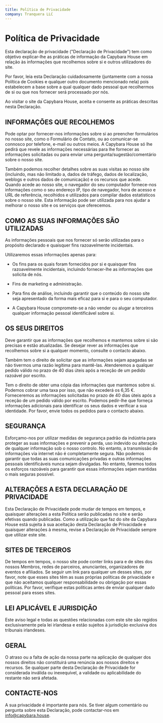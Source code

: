 ```yaml
---
title: Política de Privacidade  
company: Tranquera LLC  
---
```


# Política de Privacidade

Esta declaração de privacidade ("Declaração de Privacidade") tem como objetivo explicar-lhe as práticas de informação da Capybara House em relação às informações que recolhemos sobre si e outros utilizadores do site.

Por favor, leia esta Declaração cuidadosamente (juntamente com a nossa Política de Cookies e qualquer outro documento mencionado nela) pois estabelecem a base sobre a qual qualquer dado pessoal que recolhermos de si ou que nos fornecer será processado por nós.

Ao visitar o site da Capybara House, aceita e consente as práticas descritas nesta Declaração.

## INFORMAÇÕES QUE RECOLHEMOS

Pode optar por fornecer-nos informações sobre si ao preencher formulários no nosso site, como o Formulário de Contato, ou ao comunicar-se connosco por telefone, e-mail ou outros meios. A Capybara House só lhe pedirá que revele as informações necessárias para lhe fornecer as informações solicitadas ou para enviar uma pergunta/sugestão/comentário sobre o nosso site.

Também podemos recolher detalhes sobre as suas visitas ao nosso site (incluindo, mas não limitado a, dados de tráfego, dados de localização, weblogs e outros dados de comunicação) e os recursos que acede. Quando acede ao nosso site, o navegador do seu computador fornece-nos informações como o seu endereço IP, tipo de navegador, hora de acesso e URL de referência, recolhidos e utilizados para compilar dados estatísticos sobre o nosso site. Esta informação pode ser utilizada para nos ajudar a melhorar o nosso site e os serviços que oferecemos.

## COMO AS SUAS INFORMAÇÕES SÃO UTILIZADAS

As informações pessoais que nos fornecer só serão utilizadas para o propósito declarado e quaisquer fins razoavelmente incidentais.

Utilizaremos essas informações apenas para:

* Os fins para os quais foram fornecidos por si e quaisquer fins razoavelmente incidentais, incluindo fornecer-lhe as informações que solicita de nós.

* Fins de marketing e administração.

* Para fins de análise, incluindo garantir que o conteúdo do nosso site seja apresentado da forma mais eficaz para si e para o seu computador.

* A Capybara House compromete-se a não vender ou alugar a terceiros qualquer informação pessoal identificável sobre si.

## OS SEUS DIREITOS

Deve garantir que as informações que recolhemos e mantemos sobre si são precisas e estão atualizadas. Se desejar rever as informações que recolhemos sobre si a qualquer momento, consulte o contacto abaixo.

Também tem o direito de solicitar que as informações sejam apagadas se não tivermos uma razão legítima para mantê-las. Atenderemos a qualquer pedido válido no prazo de 40 dias úteis após a receção de um pedido razoável por escrito.

Tem o direito de obter uma cópia das informações que mantemos sobre si. Podemos cobrar uma taxa por isso, que não excederá os 6,35 €. Forneceremos as informações solicitadas no prazo de 40 dias úteis após a receção de um pedido válido por escrito. Podemos pedir-lhe que forneça informações adicionais para identificar os seus dados e verificar a sua identidade. Por favor, envie todos os pedidos para o contacto abaixo.

## SEGURANÇA

Esforçamo-nos por utilizar medidas de segurança padrão da indústria para proteger as suas informações e prevenir a perda, uso indevido ou alteração de qualquer informação sob o nosso controlo. No entanto, a transmissão de informações via internet não é completamente segura. Não podemos garantir que todas as suas comunicações privadas e outras informações pessoais identificáveis nunca sejam divulgadas. No entanto, faremos todos os esforços razoáveis para garantir que essas informações sejam mantidas o mais seguras possível.

## ALTERAÇÕES A ESTA DECLARAÇÃO DE PRIVACIDADE

Esta Declaração de Privacidade pode mudar de tempos em tempos, e quaisquer alterações a esta Política serão publicadas no site e serão efetivas quando publicadas. Como a utilização que faz do site da Capybara House está sujeita à sua aceitação desta Declaração de Privacidade e quaisquer alterações à mesma, revise a Declaração de Privacidade sempre que utilizar este site.

## SITES DE TERCEIROS

De tempos em tempos, o nosso site pode conter links para e de sites dos nossos Membros, redes de parceiros, anunciantes, organizadores de eventos e afiliados. Se seguir um link para qualquer um desses sites, por favor, note que esses sites têm as suas próprias políticas de privacidade e que não aceitamos qualquer responsabilidade ou obrigação por essas políticas. Por favor, verifique estas políticas antes de enviar qualquer dado pessoal para esses sites.

## LEI APLICÁVEL E JURISDIÇÃO

Este aviso legal e todas as questões relacionadas com este site são regidos exclusivamente pela lei irlandesa e estão sujeitos à jurisdição exclusiva dos tribunais irlandeses.

## GERAL

O atraso ou a falta de ação da nossa parte na aplicação de qualquer dos nossos direitos não constituirá uma renúncia aos nossos direitos e recursos. Se qualquer parte desta Declaração de Privacidade for considerada inválida ou inexequível, a validade ou aplicabilidade do restante não será afetada.

## CONTACTE-NOS

A sua privacidade é importante para nós. Se tiver algum comentário ou pergunta sobre esta Declaração, pode contactar-nos em info@capybara.house.
